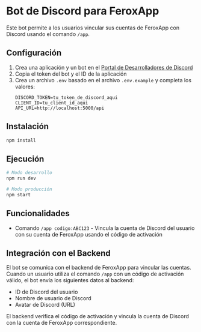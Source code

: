 # Bot de Discord para FeroxApp

Este bot permite a los usuarios vincular sus cuentas de FeroxApp con Discord usando el comando `/app`.

## Configuración

1. Crea una aplicación y un bot en el [Portal de Desarrolladores de Discord](https://discord.com/developers/applications)
2. Copia el token del bot y el ID de la aplicación
3. Crea un archivo `.env` basado en el archivo `.env.example` y completa los valores:
   ```
   DISCORD_TOKEN=tu_token_de_discord_aqui
   CLIENT_ID=tu_client_id_aqui
   API_URL=http://localhost:5000/api
   ```

## Instalación

```bash
npm install
```

## Ejecución

```bash
# Modo desarrollo
npm run dev

# Modo producción
npm start
```

## Funcionalidades

- Comando `/app codigo:ABC123` - Vincula la cuenta de Discord del usuario con su cuenta de FeroxApp usando el código de activación

## Integración con el Backend

El bot se comunica con el backend de FeroxApp para vincular las cuentas. Cuando un usuario utiliza el comando `/app` con un código de activación válido, el bot envía los siguientes datos al backend:

- ID de Discord del usuario
- Nombre de usuario de Discord
- Avatar de Discord (URL)

El backend verifica el código de activación y vincula la cuenta de Discord con la cuenta de FeroxApp correspondiente. 